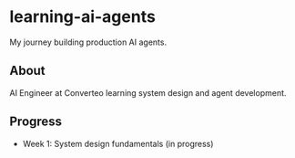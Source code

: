 # learning-ai-agents
My journey building production AI agents.

## About
AI Engineer at Converteo learning system design and agent development.

## Progress
- Week 1: System design fundamentals (in progress)
